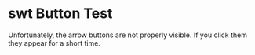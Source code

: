 # swt Button Test

Unfortunately, the arrow buttons are not properly visible. If you click them they appear for a short time.  
